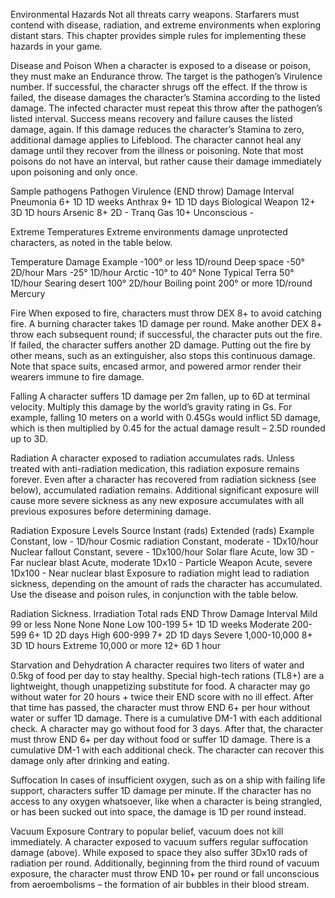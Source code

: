 Environmental Hazards
Not all threats carry weapons. Starfarers must contend with disease, radiation, and extreme environments when exploring distant stars. This chapter provides simple rules for implementing these hazards in your game.

Disease and Poison
When a character is exposed to a disease or poison, they must make an Endurance throw. The target is the pathogen’s Virulence number. If successful, the character shrugs off the effect. If the throw is failed, the disease damages the character’s Stamina according to the listed damage. The infected character must repeat this throw after the pathogen’s listed interval. Success means recovery and failure causes the listed damage, again. If this damage reduces the character’s Stamina to zero, additional damage applies to Lifeblood. The character cannot heal any damage until they recover from the illness or poisoning. Note that most poisons do not have an interval, but rather cause their damage immediately upon poisoning and only once.

Sample pathogens
Pathogen	Virulence (END throw)	Damage	Interval
Pneumonia	6+	1D	1D weeks
Anthrax	9+	1D	1D days
Biological Weapon	12+	3D	1D hours
Arsenic	8+	2D	-
Tranq Gas	10+	Unconscious	-

Extreme Temperatures
Extreme environments damage unprotected characters, as noted in the table below.

Temperature	Damage	Example
-100° or less	1D/round	Deep space
-50°	2D/hour	Mars
-25°	1D/hour	Arctic
-10° to 40°	None	Typical Terra
50°	1D/hour	Searing desert
100°	2D/hour	Boiling point
200° or more	1D/round	Mercury

Fire
When exposed to fire, characters must throw DEX 8+ to avoid catching fire. A burning character takes 1D damage per round. Make another DEX 8+ throw each subsequent round; if successful, the character puts out the fire. If failed, the character suffers another 2D damage. Putting out the fire by other means, such as an extinguisher, also stops this continuous damage. Note that space suits, encased armor, and powered armor render their wearers immune to fire damage.

Falling
A character suffers 1D damage per 2m fallen, up to 6D at terminal velocity. Multiply this damage by the world’s gravity rating in Gs. For example, falling 10 meters on a world with 0.45Gs would inflict 5D damage, which is then multiplied by 0.45 for the actual damage result – 2.5D rounded up to 3D.

Radiation
A character exposed to radiation accumulates rads. Unless treated with anti-radiation medication, this radiation exposure remains forever. Even after a character has recovered from radiation sickness (see below), accumulated radiation remains. Additional significant exposure will cause more severe sickness as any new exposure accumulates with all previous exposures before determining damage.

Radiation Exposure Levels
Source	Instant (rads)	Extended (rads)	Example
Constant, low	-	1D/hour	Cosmic radiation
Constant, moderate	-	1Dx10/hour	Nuclear fallout
Constant, severe	-	1Dx100/hour	Solar flare
Acute, low	3D	-	Far nuclear blast
Acute, moderate	1Dx10	-	Particle Weapon
Acute, severe	1Dx100	-	Near nuclear blast
Exposure to radiation might lead to radiation sickness, depending on the amount of rads the character has accumulated. Use the disease and poison rules, in conjunction with the table below.

Radiation Sickness.
Irradiation	Total rads	END Throw	Damage	Interval
Mild	99 or less	None	None	None
Low	100-199	5+	1D	1D weeks
Moderate	200-599	6+	1D	2D days
High	600-999	7+	2D	1D days
Severe	1,000-10,000	8+	3D	1D hours
Extreme	10,000 or more	12+	6D	1 hour

Starvation and Dehydration
A character requires two liters of water and 0.5kg of food per day to stay healthy. Special high-tech rations (TL8+) are a lightweight, though unappetizing substitute for food.
A character may go without water for 20 hours + twice their END score with no ill effect. After that time has passed, the character must throw END 6+ per hour without water or suffer 1D damage. There is a cumulative DM-1 with each additional check.
A character may go without food for 3 days. After that, the character must throw END 6+ per day without food or suffer 1D damage. There is a cumulative DM-1 with each additional check.
The character can recover this damage only after drinking and eating.

Suffocation
In cases of insufficient oxygen, such as on a ship with failing life support, characters suffer 1D damage per minute. If the character has no access to any oxygen whatsoever, like when a character is being strangled, or has been sucked out into space, the damage is 1D per round instead.

Vacuum Exposure
Contrary to popular belief, vacuum does not kill immediately. A character exposed to vacuum suffers regular suffocation damage (above). While exposed to space they also suffer 3Dx10 rads of radiation per round. Additionally, beginning from the third round of vacuum exposure, the character must throw END 10+ per round or fall unconscious from aeroembolisms – the formation of air bubbles in their blood stream.